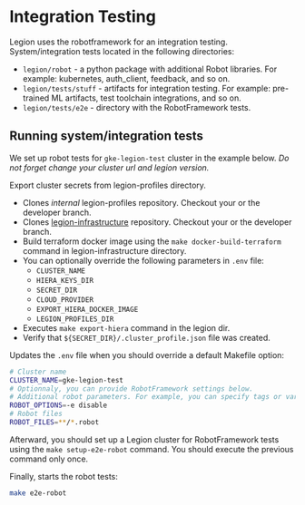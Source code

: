 # Integration Testing

Legion uses the robotframework for an integration testing.
System/integration tests located in the following directories:
* `legion/robot` - a python package with additional Robot libraries. For example: kubernetes, auth_client, feedback, and so on. 
* `legion/tests/stuff` - artifacts for integration testing. For example: pre-trained ML artifacts, test toolchain integrations, and so on.
* `legion/tests/e2e` - directory with the RobotFramework tests.

## Running system/integration tests

We set up robot tests for `gke-legion-test` cluster in the example below.
*Do not forget change your cluster url and legion version.*

Export cluster secrets from legion-profiles directory.
* Clones *internal* legion-profiles repository. Checkout your or the developer branch.
* Clones [legion-infrastructure](https://github.com/legion-platform/legion-infrastructure) repository. Checkout your or the developer branch.
* Build terraform docker image using the `make docker-build-terraform` command in legion-infrastructure directory.
* You can optionally override the following parameters in `.env` file:
  * `CLUSTER_NAME`
  * `HIERA_KEYS_DIR`
  * `SECRET_DIR`
  * `CLOUD_PROVIDER`
  * `EXPORT_HIERA_DOCKER_IMAGE`
  * `LEGION_PROFILES_DIR`
* Executes `make export-hiera` command in the legion dir.
* Verify that `${SECRET_DIR}/.cluster_profile.json` file was created.

Updates the `.env` file when you should override a default Makefile option:
```bash
# Cluster name
CLUSTER_NAME=gke-legion-test
# Optionnaly, you can provide RobotFramework settings below.
# Additional robot parameters. For example, you can specify tags or variables.
ROBOT_OPTIONS=-e disable
# Robot files
ROBOT_FILES=**/*.robot
```

Afterward, you should set up a Legion cluster for RobotFramework tests using the `make setup-e2e-robot` command.
You should execute the previous command only once.

Finally, starts the robot tests:
```bash
make e2e-robot
```
